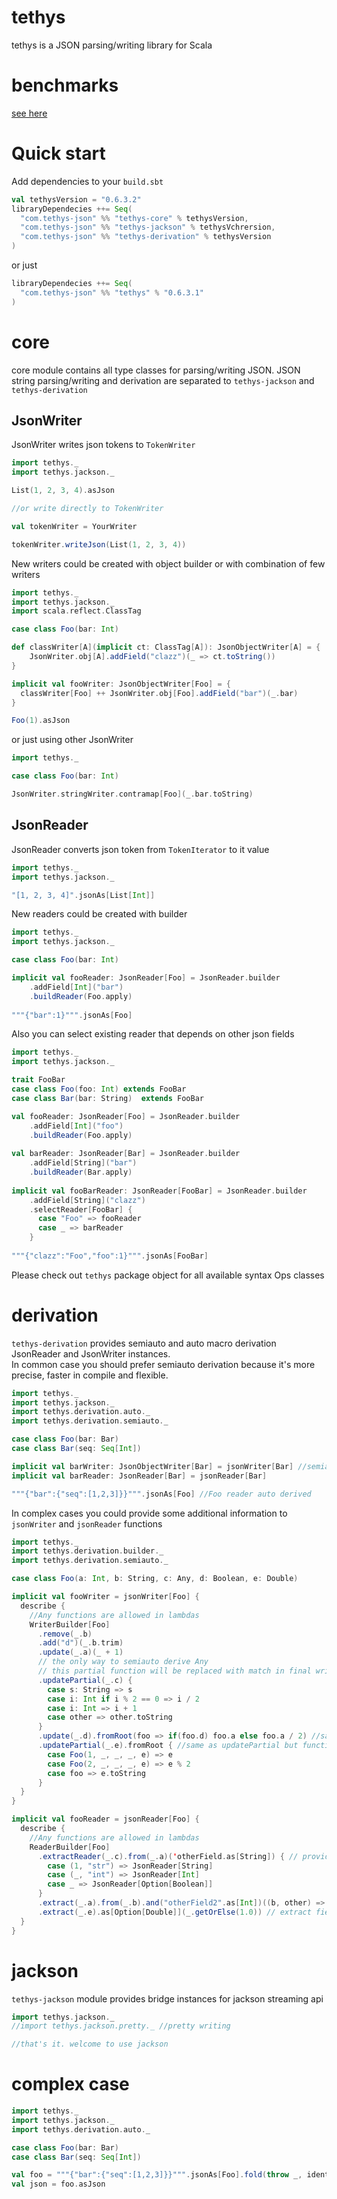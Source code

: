 # tethys
tethys is a JSON parsing/writing library for Scala

# benchmarks

[see here](./modules/benchmarks)

# Quick start

Add dependencies to your `build.sbt`  

```scala
val tethysVersion = "0.6.3.2"
libraryDependecies ++= Seq(
  "com.tethys-json" %% "tethys-core" % tethysVersion,
  "com.tethys-json" %% "tethys-jackson" % tethysVchrersion,
  "com.tethys-json" %% "tethys-derivation" % tethysVersion
)
```

or just

```scala
libraryDependecies ++= Seq(
  "com.tethys-json" %% "tethys" % "0.6.3.1"
)
```

# core

core module contains all type classes for parsing/writing JSON.
JSON string parsing/writing and derivation are separated to `tethys-jackson` and `tethys-derivation`

## JsonWriter

JsonWriter writes json tokens to `TokenWriter`

```scala
import tethys._
import tethys.jackson._

List(1, 2, 3, 4).asJson

//or write directly to TokenWriter

val tokenWriter = YourWriter

tokenWriter.writeJson(List(1, 2, 3, 4))
```

New writers could be created with object builder or with combination of few writers

```scala
import tethys._
import tethys.jackson._
import scala.reflect.ClassTag

case class Foo(bar: Int)

def classWriter[A](implicit ct: ClassTag[A]): JsonObjectWriter[A] = {
    JsonWriter.obj[A].addField("clazz")(_ => ct.toString())
}

implicit val fooWriter: JsonObjectWriter[Foo] = {
  classWriter[Foo] ++ JsonWriter.obj[Foo].addField("bar")(_.bar)
}

Foo(1).asJson
```

or just using other JsonWriter

```scala
import tethys._

case class Foo(bar: Int)

JsonWriter.stringWriter.contramap[Foo](_.bar.toString)
```

## JsonReader

JsonReader converts json token from `TokenIterator` to it value
```scala
import tethys._
import tethys.jackson._

"[1, 2, 3, 4]".jsonAs[List[Int]]
```

New readers could be created with builder

```scala
import tethys._
import tethys.jackson._

case class Foo(bar: Int)

implicit val fooReader: JsonReader[Foo] = JsonReader.builder
    .addField[Int]("bar")
    .buildReader(Foo.apply)
    
"""{"bar":1}""".jsonAs[Foo]
```

Also you can select existing reader that depends on other json fields

```scala
import tethys._
import tethys.jackson._

trait FooBar
case class Foo(foo: Int) extends FooBar
case class Bar(bar: String)  extends FooBar

val fooReader: JsonReader[Foo] = JsonReader.builder
    .addField[Int]("foo")
    .buildReader(Foo.apply)
    
val barReader: JsonReader[Bar] = JsonReader.builder
    .addField[String]("bar")
    .buildReader(Bar.apply)
    
implicit val fooBarReader: JsonReader[FooBar] = JsonReader.builder
    .addField[String]("clazz")
    .selectReader[FooBar] {
      case "Foo" => fooReader
      case _ => barReader 
    }    
    
"""{"clazz":"Foo","foo":1}""".jsonAs[FooBar]
```

Please check out `tethys` package object for all available syntax Ops classes

# derivation

`tethys-derivation` provides semiauto and auto macro derivation JsonReader and JsonWriter instances.  
In common case you should prefer semiauto derivation because it's more precise, faster in compile and flexible.

```scala
import tethys._
import tethys.jackson._
import tethys.derivation.auto._
import tethys.derivation.semiauto._

case class Foo(bar: Bar)
case class Bar(seq: Seq[Int])

implicit val barWriter: JsonObjectWriter[Bar] = jsonWriter[Bar] //semiauto
implicit val barReader: JsonReader[Bar] = jsonReader[Bar]

"""{"bar":{"seq":[1,2,3]}}""".jsonAs[Foo] //Foo reader auto derived
``` 

In complex cases you could provide some additional information to `jsonWriter` and `jsonReader` functions

```scala
import tethys._
import tethys.derivation.builder._
import tethys.derivation.semiauto._

case class Foo(a: Int, b: String, c: Any, d: Boolean, e: Double)

implicit val fooWriter = jsonWriter[Foo] {
  describe {
    //Any functions are allowed in lambdas 
    WriterBuilder[Foo]
      .remove(_.b)
      .add("d")(_.b.trim)
      .update(_.a)(_ + 1)
      // the only way to semiauto derive Any
      // this partial function will be replaced with match in final writer
      .updatePartial(_.c) {  
        case s: String => s
        case i: Int if i % 2 == 0 => i / 2
        case i: Int => i + 1
        case other => other.toString 
      }
      .update(_.d).fromRoot(foo => if(foo.d) foo.a else foo.a / 2) //same as update but function accepts root element
      .updatePartial(_.e).fromRoot { //same as updatePartial but function accepts root element
        case Foo(1, _, _, _, e) => e
        case Foo(2, _, _, _, e) => e % 2
        case foo => e.toString
      }
  }
}

implicit val fooReader = jsonReader[Foo] {
  describe {
    //Any functions are allowed in lambdas 
    ReaderBuilder[Foo]
      .extractReader(_.c).from(_.a)('otherField.as[String]) { // provide reader for Any field
        case (1, "str") => JsonReader[String]
        case (_, "int") => JsonReader[Int]
        case _ => JsonReader[Option[Boolean]]
      }
      .extract(_.a).from(_.b).and("otherField2".as[Int])((b, other) => d.toInt + other) // calculate field that depends on other fields
      .extract(_.e).as[Option[Double]](_.getOrElse(1.0)) // extract field from value of specific type
  }
}
```


# jackson

`tethys-jackson` module provides bridge instances for jackson streaming api

```scala
import tethys.jackson._
//import tethys.jackson.pretty._ //pretty writing

//that's it. welcome to use jackson
```

# complex case
```scala
import tethys._
import tethys.jackson._
import tethys.derivation.auto._

case class Foo(bar: Bar)
case class Bar(seq: Seq[Int])

val foo = """{"bar":{"seq":[1,2,3]}}""".jsonAs[Foo].fold(throw _, identity)
val json = foo.asJson
```